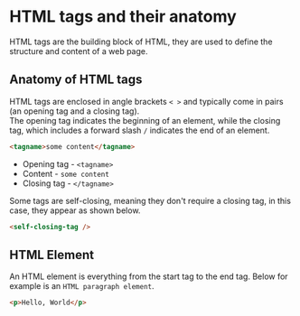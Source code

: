 # HTML tags and their anatomy
HTML tags are the building block of HTML, they are used to define the structure and content of a web page.  

## Anatomy of HTML tags
HTML tags are enclosed in angle brackets ```< >``` and typically come in pairs (an opening tag and a closing tag).  
The opening tag indicates the beginning of an element, while the closing tag, which includes a forward slash ```/``` indicates the end of an element.  

```HTML
<tagname>some content</tagname>
```

- Opening tag - ```<tagname>```
- Content - ```some content```
- Closing tag - ```</tagname>```

Some tags are self-closing, meaning they don't require a closing tag, in this case, they appear as shown below.  
```HTML
<self-closing-tag />
```

## HTML Element
An HTML element is everything from the start tag to the end tag. Below for example is an ```HTML paragraph element```.  
```HTML
<p>Hello, World</p>
```